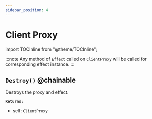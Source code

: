 ```yaml
---
sidebar_position: 4
---
```


# Client Proxy

import TOCInline from "@theme/TOCInline";

<TOCInline toc={toc} />

:::note
Any method of `Effect` called on `ClientProxy` will be called for corresponding effect instance.
:::

## `Destroy()` **@chainable**
Destroys the proxy and effect.

**`Returns:`**
* self: `ClientProxy`